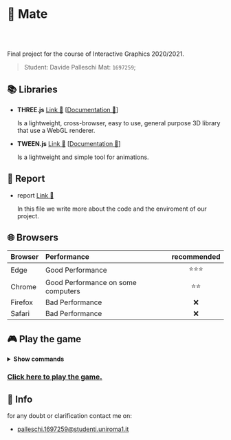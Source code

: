 # 🌳 Mate

<br />
<br />
<p align="center">
  <a href="https://github.com/SapienzaInteractiveGraphicsCourse/final-project-dp-final-project">
  </a>
</p>

Final project for the course of Interactive Graphics 2020/2021.

>Student: Davide Palleschi Mat: `1697259`;

## 📚 Libraries

-   **THREE.js** [Link 🔗](https://threejs.org/) [[Documentation 🔗](https://threejs.org/docs/)]

    Is a lightweight, cross-browser, easy to use, general purpose 3D library that use a WebGL renderer.

-   **TWEEN.js** [Link 🔗](https://github.com/tweenjs/tween.js/) [[Documentation 🔗](https://createjs.com/docs/tweenjs/modules/TweenJS.html)]

    Is a lightweight and simple tool for animations.

## 📜 Report

-   report [Link 🔗](./Report.pdf)

    In this file we write more about the code and the enviroment of our project.

## 🌐 Browsers

|Browser|Performance|recommended|
|:---|:---|:---:|
|Edge|Good Performance|⭐⭐⭐|
|Chrome|Good Performance on some computers|⭐⭐|
|Firefox|Bad Performance|❌|
|Safari|Bad Performance|❌|

## 🎮 Play the game

<details><summary><b>Show commands</b></summary>

- `W` : Move forward
- `A` : Move leftward
- `S` : Move backward
- `D` : Move rightward

</details>

### [Click here to play the game.](https://sapienzainteractivegraphicscourse.github.io/final-project-dp-final-project/)

## 🙋 Info

for any doubt or clarification contact me on:

-   palleschi.1697259@studenti.uniroma1.it
 


